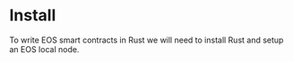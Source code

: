 # Install

To write EOS smart contracts in Rust we will need to install Rust and setup an EOS local node.
